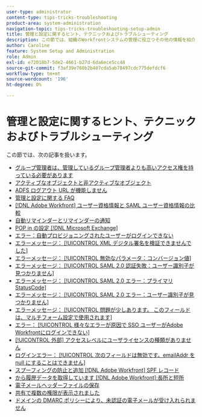 ```yaml
---
user-type: administrator
content-type: tips-tricks-troubleshooting
product-area: system-administration
navigation-topic: tips-tricks-troubleshooting-setup-admin
title: 管理と設定に関するヒント、テクニックおよびトラブルシューティング
description: この節では、組織のWorkfrontシステムの管理に役立つその他の情報を紹介します。
author: Caroline
feature: System Setup and Administration
role: Admin
exl-id: e72018b7-5de2-4661-b27d-6da6ece5cc48
source-git-commit: f3af39e760b2b407cda5ab78497cdc775defdcf6
workflow-type: tm+mt
source-wordcount: '196'
ht-degree: 0%

---
```


# 管理と設定に関するヒント、テクニックおよびトラブルシューティング

この節では、次の記事を扱います。

* [グループ管理者は、管理しているグループ管理者よりも高いアクセス権を持っている必要があります](/help/quicksilver/administration-and-setup/tips-tricks-and-troubleshooting/group-admin-access-level.md)
* [アクティブなオブジェクトと非アクティブなオブジェクト](../../administration-and-setup/tips-tricks-and-troubleshooting/acitve-and-deactivated-objects.md)
* [ADFS ログアウト URL が機能しません](../../administration-and-setup/tips-tricks-and-troubleshooting/adfs-logout-url-doesnt-work.md)
* [管理と設定に関する FAQ](../../administration-and-setup/tips-tricks-and-troubleshooting/admin-and-setup-faq.md)
* [[!DNL Adobe Workfront] ユーザー資格情報と SAML ユーザー資格情報の比較](../../administration-and-setup/tips-tricks-and-troubleshooting/wf-user-credentials-vs-saml-user-credentials.md)
* [自動リマインダーとリマインダーの通知](../../administration-and-setup/tips-tricks-and-troubleshooting/auto-reminders-vs-reminder-notifications.md)
* [POP in の設定 [!DNL Microsoft Exchange]](../../administration-and-setup/tips-tricks-and-troubleshooting/configure-pop-ms-exchange.md)
* [エラー：自動プロビジョニングされたユーザーがログインできない](../../administration-and-setup/tips-tricks-and-troubleshooting/error-auto-provisioned-user-cant-log-in.md)
* [エラーメッセージ： [!UICONTROL XML デジタル署名を検証できませんでした]](../../administration-and-setup/tips-tricks-and-troubleshooting/error-message-couldnt-validate-xml-digital-signature.md)
* [エラーメッセージ： [!UICONTROL 無効なパラメータ：コンバージョン値]](../../administration-and-setup/tips-tricks-and-troubleshooting/error-message-invalid-parameter-conversion-value.md)
* [エラーメッセージ： [!UICONTROL SAML 2.0 認証失敗：ユーザー識別子が見つかりません]](../../administration-and-setup/tips-tricks-and-troubleshooting/error-message-saml-2-auth-failed-userid-not-found.md)
* [エラーメッセージ： [!UICONTROL SAML 2.0 エラー：プライマリStatusCode]](../../administration-and-setup/tips-tricks-and-troubleshooting/error-message-saml-2-error-primary-statuscode.md)
* [エラーメッセージ： [!UICONTROL SAML 2.0 エラー：ユーザー識別子が見つかりません]](../../administration-and-setup/tips-tricks-and-troubleshooting/error-message-saml-2-error-user-identifier-not-found.md)
* [エラーメッセージ： [!UICONTROL 問題が少しあります。 このフィールドは、マルチフォーム設定で使用されます]](../../administration-and-setup/tips-tricks-and-troubleshooting/error-message-field-used-in-multi-form-config.md)
* [エラー： [!UICONTROL 様々なエラーが原因で SSO ユーザーがAdobe Workfrontにログインできない]](../../administration-and-setup/tips-tricks-and-troubleshooting/error-sso-users-unable-log-in-various-errors.md)
* [[!UICONTROL 外部] アクセスレベルにユーザライセンスの種類がありません](../../administration-and-setup/tips-tricks-and-troubleshooting/external-user-license-type-missing-from-access-levels.md)
* [ログインエラー： [!UICONTROL 次のフィールドは無効です。emailAddr を null にすることはできません]](../../administration-and-setup/tips-tricks-and-troubleshooting/login-error-following-field-invalid-emailaddr-cant-be-null.md)
* [スプーフィングの防止と追加 [!DNL Adobe Workfront] SPF レコード](../../administration-and-setup/tips-tricks-and-troubleshooting/prevent-spoofing-add-wf-spf-records.md)
* [から履歴データを取得しています [!DNL Adobe Workfront]:長所と短所](../../administration-and-setup/tips-tricks-and-troubleshooting/how-to-get-data-out-of-wf.md)
* [電子メールヘッダーファイルの保存](../../administration-and-setup/tips-tricks-and-troubleshooting/save-an-email-header-file.md)
* [共有で複数の権限が表示されました](../../administration-and-setup/tips-tricks-and-troubleshooting/sharing-shows-more-than-1-permission.md)
* [ドメインの DMARC ポリシーにより、未認証の電子メールが受け入れられません](../../administration-and-setup/tips-tricks-and-troubleshooting/unauthenticated-email-not-accepted-domains-dmarc-policy.md)
